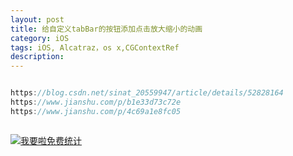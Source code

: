 ```yaml
---
layout: post
title: 给自定义tabBar的按钮添加点击放大缩小的动画
category: iOS
tags: iOS, Alcatraz，os x,CGContextRef
description:
---
```



```javascript

https://blog.csdn.net/sinat_20559947/article/details/52828164
https://www.jianshu.com/p/b1e33d73c72e
https://www.jianshu.com/p/4c69a1e8fc05



```









<script language="javascript" type="text/javascript" src="//js.users.51.la/19176892.js"></script>
<noscript><a href="//www.51.la/?19176892" target="_blank"><img alt="&#x6211;&#x8981;&#x5566;&#x514D;&#x8D39;&#x7EDF;&#x8BA1;" src="//img.users.51.la/19176892.asp" style="border:none" /></a></noscript>


